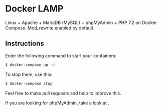 # Docker LAMP

Linux + Apache + MariaDB (MySQL) + phpMyAdmin + PHP 7.2 on Docker Compose. Mod_rewrite enabled by default.

## Instructions

Enter the following command to start your containers:

```bash
$ docker-compose up -d
```

To stop them, use this:

```bash
$ docker-compose stop
```

Feel free to make pull requests and help to improve this.

If you are looking for phpMyAdmin, take a look at .